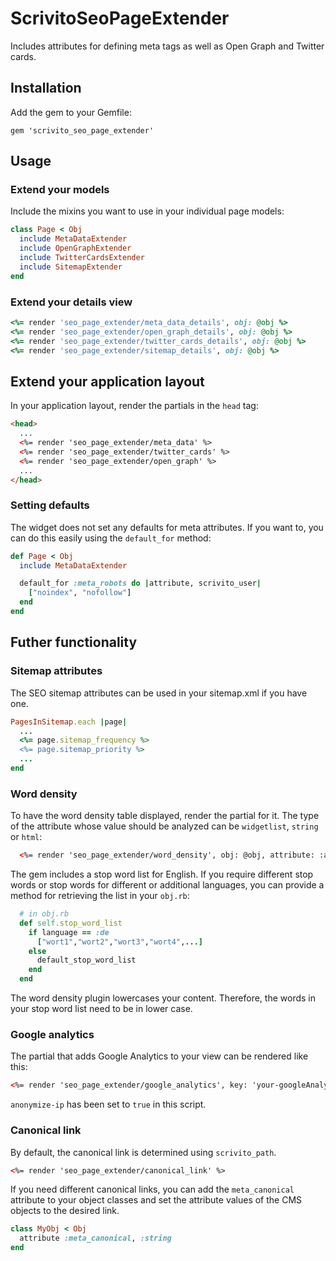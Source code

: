 # ScrivitoSeoPageExtender

Includes attributes for defining meta tags as well as Open Graph and Twitter cards.

## Installation

Add the gem to your Gemfile:

    gem 'scrivito_seo_page_extender'

## Usage

### Extend your models

Include the mixins you want to use in your individual page models:

```ruby
class Page < Obj
  include MetaDataExtender
  include OpenGraphExtender
  include TwitterCardsExtender
  include SitemapExtender
end
```

### Extend your details view

```ruby
<%= render 'seo_page_extender/meta_data_details', obj: @obj %>
<%= render 'seo_page_extender/open_graph_details', obj: @obj %>
<%= render 'seo_page_extender/twitter_cards_details', obj: @obj %>
<%= render 'seo_page_extender/sitemap_details', obj: @obj %>
```

## Extend your application layout

In your application layout, render the partials in the `head` tag:

```html
<head>
  ...
  <%= render 'seo_page_extender/meta_data' %>
  <%= render 'seo_page_extender/twitter_cards' %>
  <%= render 'seo_page_extender/open_graph' %>
  ...
</head>
```

### Setting defaults

The widget does not set any defaults for meta attributes. If you want to, you can do this easily using the `default_for` method:

```ruby
def Page < Obj
  include MetaDataExtender

  default_for :meta_robots do |attribute, scrivito_user|
    ["noindex", "nofollow"]
  end
end
```

## Futher functionality

### Sitemap attributes

The SEO sitemap attributes can be used in your sitemap.xml if you have one.

```ruby
PagesInSitemap.each |page|
  ...
  <%= page.sitemap_frequency %>
  <%= page.sitemap_priority %>
  ...
end
```

### Word density

To have the word density table displayed, render the partial for it. The type of the attribute whose value should be analyzed can be `widgetlist`, `string` or `html`:

```xml
  <%= render 'seo_page_extender/word_density', obj: @obj, attribute: :attribute %>
```

The gem includes a stop word list for English. If you require different stop words or stop words for different or additional languages, you can provide a method for retrieving the list in your `obj.rb`:

```ruby
  # in obj.rb
  def self.stop_word_list
    if language == :de
      ["wort1","wort2","wort3","wort4",...]
    else
      default_stop_word_list
    end
  end
```

The word density plugin lowercases your content. Therefore, the words in your stop word list need to be in lower case.

### Google analytics

The partial that adds Google Analytics to your view can be rendered like this:

```xml
<%= render 'seo_page_extender/google_analytics', key: 'your-googleAnalytics-key' %>
```

`anonymize-ip` has been set to `true` in this script.

### Canonical link

By default, the canonical link is determined using `scrivito_path`.

```xml
<%= render 'seo_page_extender/canonical_link' %>
```

If you need different canonical links, you can add the `meta_canonical` attribute to your object classes and set the attribute values of the CMS objects to the desired link.

```ruby
class MyObj < Obj
  attribute :meta_canonical, :string
end
```